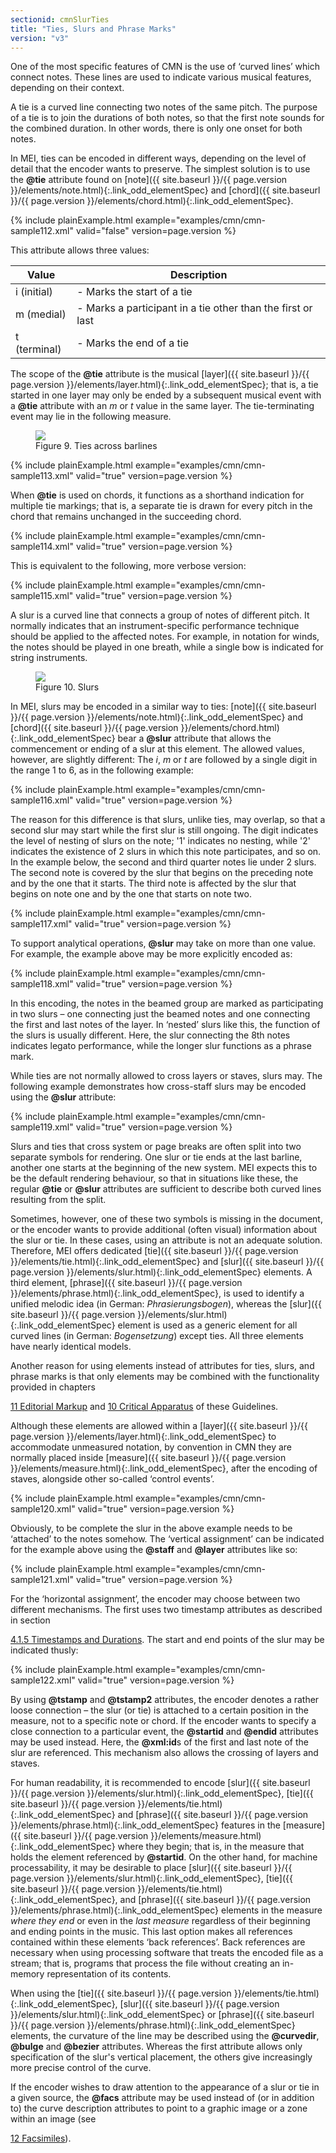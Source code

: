 ```yaml
---
sectionid: cmnSlurTies
title: "Ties, Slurs and Phrase Marks"
version: "v3"
---
```




One of the most specific features of CMN is the use of ‘curved lines’
which connect notes. These lines are used to indicate various musical features, depending
on
their context.

A tie is a curved line connecting <span class="hi">two</span> notes of the 
<span class="hi">same pitch</span>. The purpose of a tie is to join the durations of both notes,
so that the first note sounds for the combined duration. In other words, there is
only one
onset for both notes.

In MEI, ties can be encoded in different ways, depending on the level of detail that
the
encoder wants to preserve. The simplest solution is to use the **@tie** attribute
found on [note]({{ site.baseurl }}/{{ page.version }}/elements/note.html){:.link_odd_elementSpec} and [chord]({{ site.baseurl }}/{{ page.version }}/elements/chord.html){:.link_odd_elementSpec}.

{% include plainExample.html example="examples/cmn/cmn-sample112.xml" valid="false" version=page.version %}


This attribute allows three values:


<table class="table table-striped table-hover">
   <thead>
      <tr>
         <th>Value</th>
         <th>Description</th>
      </tr>
   </thead>
   <tbody>
      <tr>
         <td>i (initial)</td>
         <td> - Marks the start of a tie</td>
      </tr>
      <tr>
         <td>m (medial)</td>
         <td> - Marks a participant in a tie other than the first or last</td>
      </tr>
      <tr>
         <td>t (terminal)</td>
         <td> - Marks the end of a tie</td>
      </tr>
   </tbody>
</table>

The scope of the **@tie** attribute is the musical [layer]({{ site.baseurl }}/{{ page.version }}/elements/layer.html){:.link_odd_elementSpec}; that
is, a tie started in one layer may only be ended by a subsequent musical event with
a
**@tie** attribute with an *m* or *t* value in the same layer.
The tie-terminating event may lie in the following measure.


<figure class="figure">
   <img src="../../../../guidelines/v3/Images/modules/cmn/finger-300.png" class="img-responsive"></img>
   <figcaption class="figure-caption">Figure 9. Ties across barlines</figcaption>
</figure>
{% include plainExample.html example="examples/cmn/cmn-sample113.xml" valid="true" version=page.version %}


When **@tie** is used on chords, it functions as a shorthand indication for multiple
tie markings; that is, a separate tie is drawn for every pitch in the chord that remains
unchanged in the succeeding chord.

{% include plainExample.html example="examples/cmn/cmn-sample114.xml" valid="true" version=page.version %}


This is equivalent to the following, more verbose version:

{% include plainExample.html example="examples/cmn/cmn-sample115.xml" valid="true" version=page.version %}


A slur is a curved line that connects a group of notes of different pitch. It
normally indicates that an instrument-specific performance technique should be applied
to
the affected notes. For example, in notation for winds, the notes should be played
in one
breath, while a single bow is indicated for string instruments.


<figure class="figure">
   <img src="../../../../guidelines/v3/Images/ExampleImages/slur-300-20100514.png" class="img-responsive"></img>
   <figcaption class="figure-caption">Figure 10. Slurs</figcaption>
</figure>

In MEI, slurs may be encoded in a similar way to ties: [note]({{ site.baseurl }}/{{ page.version }}/elements/note.html){:.link_odd_elementSpec} and [chord]({{ site.baseurl }}/{{ page.version }}/elements/chord.html){:.link_odd_elementSpec} bear a **@slur** attribute that allows the commencement or
ending of a slur at this element. The allowed values, however, are slightly different:
The
*i*, *m* or *t* are followed by a single digit in the
range 1 to 6, as in the following example:

{% include plainExample.html example="examples/cmn/cmn-sample116.xml" valid="true" version=page.version %}


The reason for this difference is that slurs, unlike ties, may overlap, so that a
second
slur may start while the first slur is still ongoing. The digit indicates the level
of
nesting of slurs on the note; '1' indicates no nesting, while '2' indicates the existence
of
2 slurs in which this note participates, and so on. In the example below, the second
and
third quarter notes lie under 2 slurs. The second note is covered by the slur that
begins on
the preceding note and by the one that it starts. The third note is affected by the
slur
that begins on note one and by the one that starts on note two.

{% include plainExample.html example="examples/cmn/cmn-sample117.xml" valid="true" version=page.version %}



To support analytical operations, **@slur** may take on more than one value. For
example, the example above may be more explicitly encoded as:

{% include plainExample.html example="examples/cmn/cmn-sample118.xml" valid="true" version=page.version %}

In this encoding, the notes in the beamed group are marked as participating in two
slurs –
one connecting just the beamed notes and one connecting the first and last notes of
the
layer. In ‘nested’ slurs like this, the function of the slurs is usually
different. Here, the slur connecting the 8th notes indicates legato
performance, while the longer slur functions as a phrase mark.


While ties are not normally allowed to cross layers or staves, slurs may. The following
example demonstrates how cross-staff slurs may be encoded using the **@slur**
attribute:

{% include plainExample.html example="examples/cmn/cmn-sample119.xml" valid="true" version=page.version %}


Slurs and ties that cross system or page breaks are often split into two separate
symbols
for rendering. One slur or tie ends at the last barline, another one starts at the
beginning
of the new system. MEI expects this to be the default rendering behaviour, so that
in
situations like these, the regular **@tie** or **@slur** attributes are
sufficient to describe both curved lines resulting from the split.

Sometimes, however, one of these two symbols is missing in the document, or the encoder
wants to provide additional (often visual) information about the slur or tie. In these
cases, using an attribute is not an adequate solution. Therefore, MEI offers dedicated
[tie]({{ site.baseurl }}/{{ page.version }}/elements/tie.html){:.link_odd_elementSpec} and [slur]({{ site.baseurl }}/{{ page.version }}/elements/slur.html){:.link_odd_elementSpec} elements. A third element, [phrase]({{ site.baseurl }}/{{ page.version }}/elements/phrase.html){:.link_odd_elementSpec}, is used to identify a unified melodic idea (in German:
*Phrasierungsbogen*), whereas the [slur]({{ site.baseurl }}/{{ page.version }}/elements/slur.html){:.link_odd_elementSpec} element is
used as a generic element for all curved lines (in German: *Bogensetzung*)
except ties. All three elements have nearly identical models.

Another reason for using elements instead of attributes for ties, slurs, and phrase
marks
is that only elements may be combined with the functionality provided in chapters

<a class="link_ptr" title="Editorial Markup" href="{{ site.baseurl }}/{{ page.version }}/guidelines/editTrans.html">11 Editorial Markup</a> and 
<a class="link_ptr" title="Critical Apparatus" href="{{ site.baseurl }}/{{ page.version }}/guidelines/critApp.html">10 Critical Apparatus</a> of these Guidelines.

Although these elements are allowed within a [layer]({{ site.baseurl }}/{{ page.version }}/elements/layer.html){:.link_odd_elementSpec} to accommodate
unmeasured notation, by convention in CMN they are normally placed inside [measure]({{ site.baseurl }}/{{ page.version }}/elements/measure.html){:.link_odd_elementSpec}, after the encoding of staves, alongside other so-called ‘control
events’.

{% include plainExample.html example="examples/cmn/cmn-sample120.xml" valid="true" version=page.version %}


Obviously, to be complete the slur in the above example needs to be
‘attached’ to the notes somehow. The ‘vertical
assignment’ can be indicated for the example above using the **@staff**
and **@layer** attributes like so:

{% include plainExample.html example="examples/cmn/cmn-sample121.xml" valid="true" version=page.version %}


For the ‘horizontal assignment’, the encoder may choose between two
different mechanisms. The first uses two timestamp attributes as described in section

<a class="link_ptr" title="Timestamps and Durations" href="{{ site.baseurl }}/{{ page.version }}/guidelines/cmn.html#cmnTstamp">4.1.5 Timestamps and Durations</a>. The start and end points of the slur may be indicated thusly:

{% include plainExample.html example="examples/cmn/cmn-sample122.xml" valid="true" version=page.version %}


By using **@tstamp** and **@tstamp2** attributes, the encoder denotes a rather
loose connection – the slur (or tie) is attached to a certain position in the measure,
not
to a specific note or chord. If the encoder wants to specify a close connection to
a
particular event, the **@startid** and **@endid** attributes may be used
instead. Here, the **@xml:id**s of the first and last note of the slur are referenced.
This mechanism also allows the crossing of layers and staves.




For human readability, it is recommended to encode [slur]({{ site.baseurl }}/{{ page.version }}/elements/slur.html){:.link_odd_elementSpec}, [tie]({{ site.baseurl }}/{{ page.version }}/elements/tie.html){:.link_odd_elementSpec} and [phrase]({{ site.baseurl }}/{{ page.version }}/elements/phrase.html){:.link_odd_elementSpec} features in the [measure]({{ site.baseurl }}/{{ page.version }}/elements/measure.html){:.link_odd_elementSpec} where they begin; that is, in the measure that holds the element referenced
by **@startid**. On the other hand, for machine processability, it may be desirable to
place [slur]({{ site.baseurl }}/{{ page.version }}/elements/slur.html){:.link_odd_elementSpec}, [tie]({{ site.baseurl }}/{{ page.version }}/elements/tie.html){:.link_odd_elementSpec}, and [phrase]({{ site.baseurl }}/{{ page.version }}/elements/phrase.html){:.link_odd_elementSpec} elements in the measure *where they end* or even in the *last
measure* regardless of their beginning and ending points in the music. This last
option makes all references contained within these elements ‘back
references’. Back references are necessary when using processing software that
treats the encoded file as a stream; that is, programs that process the file without
creating an in-memory representation of its contents.

When using the [tie]({{ site.baseurl }}/{{ page.version }}/elements/tie.html){:.link_odd_elementSpec}, [slur]({{ site.baseurl }}/{{ page.version }}/elements/slur.html){:.link_odd_elementSpec} or [phrase]({{ site.baseurl }}/{{ page.version }}/elements/phrase.html){:.link_odd_elementSpec} elements, the curvature of the line may be described using the
**@curvedir**, **@bulge** and **@bezier** attributes. Whereas the first
attribute allows only specification of the slur's vertical placement, the others give
increasingly more precise control of the curve.

If the encoder wishes to draw attention to the appearance of a slur or tie in a given
source, the **@facs** attribute may be used instead of (or in addition to) the curve
description attributes to point to a graphic image or a zone within an image (see

<a class="link_ptr" title="Facsimiles" href="{{ site.baseurl }}/{{ page.version }}/guidelines/facsimiles.html">12 Facsimiles</a>).

